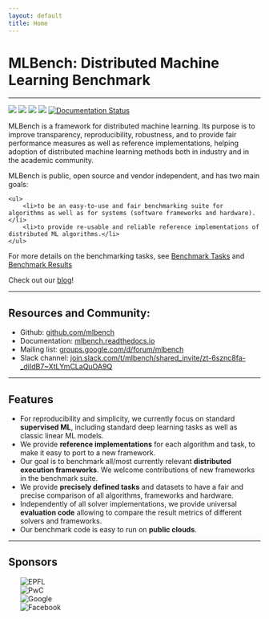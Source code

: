 ```yaml
---
layout: default
title: Home
---
```

<h1>MLBench: Distributed Machine Learning Benchmark</h1>

<hr>
<a style="display: inline-block" href="https://github.com/mlbench/mlbench-core/actions?query=workflow%3Amlbench-core+branch%3Adevelop"><img src="https://github.com/mlbench/mlbench-core/workflows/mlbench-core/badge.svg?branch=develop"></a>
<a style="display: inline-block" href="https://github.com/mlbench/mlbench-dashboard/actions?query=workflow%3Amlbench-dashboard+branch%3Adevelop"><img src="https://github.com/mlbench/mlbench-dashboard/workflows/mlbench-dashboard/badge.svg?branch=develop"></a>
<a style="display: inline-block" href="https://github.com/mlbench/mlbench-benchmarks/actions?query=workflow%3Amlbench-benchmarks+branch%3Adevelop"><img src="https://github.com/mlbench/mlbench-benchmarks/workflows/mlbench-benchmarks/badge.svg?branch=develop"></a>
<a style="display: inline-block" href="https://github.com/mlbench/mlbench-helm/actions?query=workflow%3Amlbench-helm+branch%3Adevelop"><img src="https://github.com/mlbench/mlbench-helm/workflows/mlbench-helm/badge.svg?branch=develop"></a>
<a style="display: inline-block" href="https://mlbench.readthedocs.io/en/latest/?badge=latest"><img src="https://readthedocs.org/projects/mlbench/badge/?version=latest" alt="Documentation Status"></a>





<p>
MLBench is a framework for distributed machine learning. Its purpose is to improve transparency, reproducibility, robustness, and to provide fair performance measures as well as reference implementations, helping adoption of distributed machine learning methods both in industry and in the academic community.
</p>

<p>
MLBench is public, open source and vendor independent, and has two main goals:

    <ul>
        <li>to be an easy-to-use and fair benchmarking suite for algorithms as well as for systems (software frameworks and hardware).</li>
        <li>to provide re-usable and reliable reference implementations of distributed ML algorithms.</li>
    </ul>

</p>

<p>
 For more details on the benchmarking tasks, see <a href="https://mlbench.readthedocs.io/en/latest/benchmark-tasks.html"> Benchmark Tasks</a> and <a href="https://mlbench.readthedocs.io/en/latest/benchmark-tasks.html#benchmark-task-results">Benchmark Results</a>
</p>

<p>
Check out our <a href="https://mlbench.github.io/blog/">blog</a>!
</p>

<hr>
<h2>Resources and Community:</h2>

<ul>
    <li>Github: <a href="https://github.com/mlbench/">github.com/mlbench</a></li>
    <li>Documentation: <a href="https://mlbench.readthedocs.io">mlbench.readthedocs.io</a></li>
    <li>Mailing list: <a href="https://groups.google.com/d/forum/mlbench">groups.google.com/d/forum/mlbench</a></li>
    <li>
        Slack channel:
        <a href="https://join.slack.com/t/mlbench/shared_invite/zt-6sznc8fa-_diIdB7~XtLYmCLaQuOA9Q">join.slack.com/t/mlbench/shared_invite/zt-6sznc8fa-_diIdB7~XtLYmCLaQuOA9Q
        </a>
    </li>
</ul>

<hr>
<h2>Features</h2>

<ul>
    <li> For reproducibility and simplicity, we currently focus on standard <strong>supervised ML</strong>, including standard deep learning tasks as well as classic linear ML models.</li>
    <li> We provide <strong>reference implementations</strong> for each algorithm and task, to make it easy to port to a new framework.</li>
    <li> Our goal is to benchmark all/most currently relevant <strong>distributed execution frameworks</strong>. We welcome contributions of new frameworks in the benchmark suite.</li>
    <li> We provide <strong>precisely defined tasks</strong> and datasets to have a fair and precise comparison of all algorithms, frameworks and hardware.</li>
    <li> Independently of all solver implementations, we provide universal <strong>evaluation code</strong> allowing to compare the result metrics of different solvers and frameworks.</li>
    <li> Our benchmark code is easy to run on <strong>public clouds</strong>.</li>
</ul>

<hr>
<h2>Sponsors</h2>

<ul style="list-style-type:none;">
    <li><img src="{{ site.baseurl }}public/images/Logo_EPFL.png" alt="EPFL" style="max-width:200px;border-radius:0px;"/></li>
    <li><img src="{{ site.baseurl }}public/images/pwc_logo.png" alt="PwC" style="max-width:200px;border-radius:0px;"/></li>
    <li><img src="{{ site.baseurl }}public/images/google.png" alt="Google" style="max-width:200px;border-radius:0px;"/></li>
    <li><img src="{{ site.baseurl }}public/images/Facebook-Wordmark-Gray.png" alt="Facebook" style="max-width:200px;border-radius:0px;"/></li>
</ul>


